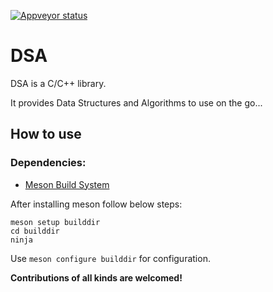 [![Appveyor status](https://ci.appveyor.com/api/projects/status/an3isk91jx8vmwh6?svg=true)](https://ci.appveyor.com/project/Priyeshkkumar/dsalib)

# DSA

DSA is a C/C++ library.

It provides Data Structures and Algorithms to use on the go... 

## How to use
### Dependencies:
* [Meson Build System](https://mesonbuild.com)

After installing meson follow below steps:
````
meson setup builddir
cd builddir
ninja
````
Use `meson configure builddir` for configuration.

__Contributions of all kinds are welcomed!__
